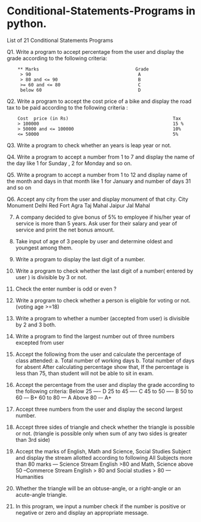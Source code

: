 # Conditional-Statements-Programs in python.
List of 21 Conditional Statements Programs


Q1. Write a program to accept percentage from the user and display the grade according to the following criteria:

        ** Marks                                    Grade 
         > 90                                        A
         > 80 and <= 90                              B
         >= 60 and <= 80                             C
         below 60                                    D

Q2. Write a program to accept the cost price of a bike and display the road tax to be paid according to the following criteria :
    
        Cost  price (in Rs)                                       Tax
        > 100000                                                  15 %
        > 50000 and <= 100000                                     10%
        <= 50000                                                  5%

Q3. Write a program to check whether an years is leap year or not.

Q4. Write a program to accept a number from 1 to 7 and display the name of the day like 1 for Sunday , 2 for Monday and so on.

Q5. Write a program to accept a number from 1 to 12 and display name of the month and days in that month like 1 for January and number of days 31 and so on


Q6. Accept any city from the user and display monument of that city.
                  City                                 Monument
                  Delhi                               Red Fort
                  Agra                                Taj Mahal
                  Jaipur                              Jal Mahal

7) A company decided to give bonus of 5% to employee if his/her year of service is more than 5 years.
Ask user for their salary and year of service and print the net bonus amount.

8) Take input of age of 3 people by user and determine oldest and youngest among them.


9) Write a program to display the last digit of a number.

10) Write a program to check whether the last digit of a number( entered by user ) is 
divisible by 3 or not.

11) Check the enter number is odd or even ?

12) Write a program to check whether a person is eligible for voting or not.(voting age >=18)

13) Write a program to whether a number (accepted from user) is divisible by 2 and 3 both.

14) Write a program to find the largest number out of three numbers excepted from user

15)  Accept the following from the user and calculate the percentage of class attended:
      a.     Total number of working days
      b.     Total number of days for absent
          After calculating percentage show that, If the percentage is less than 75, than student will not be able to sit in exam.

16) Accept the percentage from the user and display the  grade according to the following criteria:
            Below 25 —- D
            25 to 45 —- C
            45 to 50 —- B
            50 to 60 –– B+
            60 to 80 — A
            Above 80 –- A+

17) Accept three numbers from the user and display the second largest number.

18) Accept three sides of triangle and check whether the triangle is possible or not.
(triangle is possible only when sum of any two sides is greater than 3rd side)

19) Accept the marks of English, Math and Science, Social Studies Subject and display the stream allotted according to following
       All Subjects more than 80 marks —       Science Stream
       English >80 and Math, Science above 50 –Commerce Stream
       English > 80 and Social studies > 80    —   Humanities

20) Whether the triangle will be an obtuse-angle, or a right-angle or an acute-angle triangle.

22) In this program, we input a number check if the number is positive or negative or zero and display an appropriate message.

